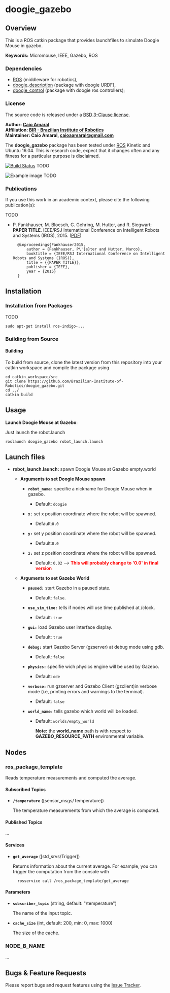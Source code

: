 # doogie_gazebo

## Overview

This is a ROS catkin package that provides launchfiles to simulate Doogie Mouse in gazebo.

**Keywords:** Micromouse, IEEE, Gazebo, ROS

### Dependencies 
- [ROS] (middleware for robotics),
- [doogie_description] (package with doogie URDF),
- [doogie_control] (package with doogie ros controllers);

### License

The source code is released under a [BSD 3-Clause license](ros_package_template/LICENSE).

**Author: [Caio Amaral]<br />
Affiliation: [BIR - Brazilian Institute of Robotics]<br />
Maintainer: Caio Amaral, caioaamaral@gmail.com**

The **doogie_gazebo** package has been tested under [ROS] Kinetic and Ubuntu 16.04. This is research code, expect that it changes often and any fitness for a particular purpose is disclaimed.

[![Build Status](http://rsl-ci.ethz.ch/buildStatus/icon?job=ros_best_practices)](http://rsl-ci.ethz.ch/job/ros_best_practices/) TODO


![Example image](doc/example.jpg) TODO


### Publications

If you use this work in an academic context, please cite the following publication(s):

TODO
* P. Fankhauser, M. Bloesch, C. Gehring, M. Hutter, and R. Siegwart: **PAPER TITLE**. IEEE/RSJ International Conference on Intelligent Robots and Systems (IROS), 2015. ([PDF](http://dx.doi.org/10.3929/ethz-a-010173654))

        @inproceedings{Fankhauser2015,
            author = {Fankhauser, P\'{e}ter and Hutter, Marco},
            booktitle = {IEEE/RSJ International Conference on Intelligent Robots and Systems (IROS)},
            title = {{PAPER TITLE}},
            publisher = {IEEE},
            year = {2015}
        }


## Installation

### Installation from Packages

TODO

    sudo apt-get install ros-indigo-...

### Building from Source

#### Building

To build from source, clone the latest version from this repository into your catkin workspace and compile the package using

	cd catkin_workspace/src
	git clone https://github.com/Brazilian-Institute-of-Robotics/doogie_gazebo.git
	cd ../
	catkin build

## Usage

**Launch Doogie Mouse at Gazebo**:

Just launch the robot.launch

	roslaunch doogie_gazebo robot_launch.launch

## Launch files

* **robot_launch.launch:** spawn Doogie Mouse at Gazebo empty.world

  - **Arguments to set Doogie Mouse spawn**

    - **`robot_name:`** specifie a nickname for Doogie Mouse when in gazebo.
      
      - Default: `doogie`
    - **`x:`** set x position coordinate where the robot will be spawned.
      - Default:`0.0`
    - **`y:`** set y position coordinate where the robot will be spawned.
      - Default:`0.0`
    - **`z:`** set z position coordinate where the robot will be spawned.
      - Default: `0.02` --> <span style="color:red">**This will probably change to '0.0' in final version**</span>

  - **Arguments to set Gazebo World**

    - **`paused:`** start Gazebo in a paused state. 

      - Default: `false`.
  
    - **`use_sim_time:`** tells if nodes will use time published at /clock.

      - Default: `true` 

    - **`gui:`** load Gazebo user interface display.
    
      - Default: `true`

    - **`debug:`** start Gazebo Server (gzserver) at debug mode using gdb.

      - Default: `false`

    - **`physics:`** specifie wich physics engine will be used by Gazebo.

      - Default: `ode`

    - **`verbose:`** run gzserver and Gazebo Client (gzclient)in verbose mode (i.e, printing errors and warnings to the terminal).
  
      - Default: `false`

    - **`world_name:`** tells gazebo which world will be loaded.
    
      - Default: `worlds/empty_world` 
    
        **Note:** the **world_name** path is with respect to **GAZEBO_RESOURCE_PATH** environmental variable.

## Nodes

### ros_package_template

Reads temperature measurements and computed the average.


#### Subscribed Topics

* **`/temperature`** ([sensor_msgs/Temperature])

	The temperature measurements from which the average is computed.


#### Published Topics

...


#### Services

* **`get_average`** ([std_srvs/Trigger])

	Returns information about the current average. For example, you can trigger the computation from the console with

		rosservice call /ros_package_template/get_average


#### Parameters

* **`subscriber_topic`** (string, default: "/temperature")

	The name of the input topic.

* **`cache_size`** (int, default: 200, min: 0, max: 1000)

	The size of the cache.


### NODE_B_NAME

...


## Bugs & Feature Requests

Please report bugs and request features using the [Issue Tracker](https://github.com/ethz-asl/ros_best_practices/issues).


[ROS]: http://www.ros.org

[URDF]: http://wiki.ros.org/urdf 

[Xacro]: http://wiki.ros.org/xacro 

[Rviz]: http://wiki.ros.org/rviz

[doogie_description]:  https://github.com/Brazilian-Institute-of-Robotics/doogie_description

[doogie_control]:  https://github.com/Brazilian-Institute-of-Robotics/doogie_control

[doogie_simulators]: https://github.com/Brazilian-Institute-of-Robotics/doogie_simulators

[BIR - Brazilian Institute of Robotics]: https://github.com/Brazilian-Institute-of-Robotics

[Caio Amaral]: https://github.com/caioaamaral